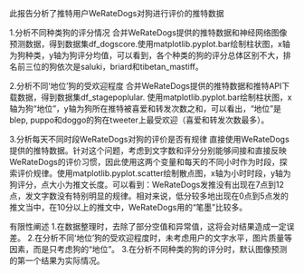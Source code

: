 此报告分析了推特用户WeRateDogs对狗进行评价的推特数据

1.分析不同种类狗的评分情况
合并WeRateDogs提供的推特数据和神经网络图像预测数据，得到数据集df_dogscore.使用matplotlib.pyplot.bar绘制柱状图，x轴为狗种类，y轴为狗评分均值，可以看到，各个种类的狗的评分总体区别不大，排名前三位的狗依次是saluki，briard和tibetan_mastiff。  

2.分析不同‘地位’狗的受欢迎程度
合并WeRateDogs提供的推特数据和推特API下载数据，得到数据集df_stagepoplular. 使用matplotlib.pyplot.bar绘制柱状图，x轴为狗“地位”，y轴为狗所在推特被喜爱和转发次数之和，可以看出，“地位”是blep, puppo和doggo的狗在tweeter上最受欢迎（喜爱和转发次数最多）。  

3.分析每天不同时段WeRateDogs对狗的评价是否有规律
直接使用WeRateDogs提供的推特数据。针对这个问题，考虑到文字数和评分分别能够间接和直接反映WeRateDogs的评价习惯，因此使用这两个变量和每天的不同小时作为时段，探索评价规律。使用matplotlib.pyplot.scatter绘制散点图，x轴为小时时段，y轴为狗评分，点大小为推文长度。可以看到：WeRateDogs发推没有出现在7点到12点，发文字数没有特别明显的规律。相对来说，低分较多地出现在0点到5点发的推文当中，在10分以上的推文中，WeRateDogs用的“笔墨”比较多。

有限性阐述
1.在数据整理时，去除了部分空值和异常值，这将会对结果造成一定误差。
2.在分析不同‘地位’狗的受欢迎程度时，未考虑用户的文字水平，图片质量等因素，而是只考虑狗的“地位”。
3.在分析不同种类的狗的评分时，默认图像预测的第一个结果为实际情况。
